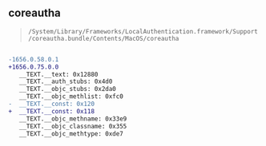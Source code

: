 ## coreautha

> `/System/Library/Frameworks/LocalAuthentication.framework/Support/coreautha.bundle/Contents/MacOS/coreautha`

```diff

-1656.0.58.0.1
+1656.0.75.0.0
   __TEXT.__text: 0x12880
   __TEXT.__auth_stubs: 0x4d0
   __TEXT.__objc_stubs: 0x2da0
   __TEXT.__objc_methlist: 0xfc0
-  __TEXT.__const: 0x120
+  __TEXT.__const: 0x118
   __TEXT.__objc_methname: 0x33e9
   __TEXT.__objc_classname: 0x355
   __TEXT.__objc_methtype: 0xde7

```
